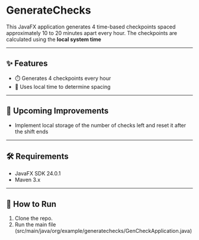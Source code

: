 # GenerateChecks
This JavaFX application generates 4 time-based checkpoints spaced approximately 10 to 20 minutes apart every hour. The checkpoints are calculated using the **local system time**

---

## ✨ Features

- ⏱️ Generates 4 checkpoints every hour
- 📍 Uses local time to determine spacing
---

## 🚧 Upcoming Improvements

- Implement local storage of the number of checks left and reset it after the shift ends

---

## 🛠️ Requirements
- JavaFX SDK 24.0.1
- Maven 3.x
---

## 📂 How to Run

1. Clone the repo. 
2. Run the main file (src/main/java/org/example/generatechecks/GenCheckApplication.java)

